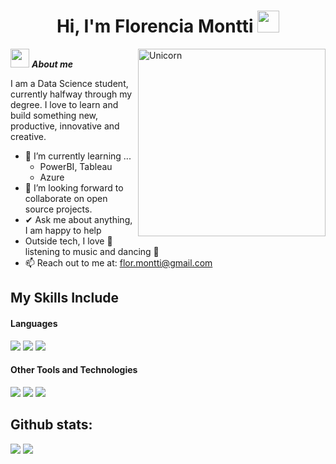 <h1 align="center"><b>Hi, I'm Florencia Montti </b><img src="https://media.giphy.com/media/hvRJCLFzcasrR4ia7z/giphy.gif" width="35"></h1>
<!--  -->
<img align="right" width=300px alt="Unicorn" src="https://c.tenor.com/GN73MKBawZYAAAAi/busy-cute.gif" />

<img src="https://media.giphy.com/media/ObNTw8Uzwy6KQ/giphy.gif" width="30px">&nbsp;***About me***

I am a Data Science student, currently halfway through my degree.
I love to learn and build something new, productive, innovative and creative.
- 🌱 I’m currently learning ...
  - PowerBI, Tableau
  - Azure
- 👯 I’m looking forward to collaborate on open source projects.
- ✔ Ask me about anything, I am happy to help<br>
- Outside tech, I love 🎵 listening to music and dancing 💜
- 📫 Reach out to me at: <a href="flor.montti@gmail.com">flor.montti@gmail.com</a>

## My Skills Include

<h4> Languages </h4>
<span> 
  <img src="https://img.shields.io/badge/Java-ED8B00?style=for-the-badge&logo=java&logoColor=white">
  <img src="https://img.shields.io/badge/c++-%2300599C.svg?style=for-the-badge&logo=c%2B%2B&logoColor=white">
  <img src="https://img.shields.io/badge/python-3670A0?style=for-the-badge&logo=python&logoColor=ffdd54">
 

</span>


<h4> Other Tools and Technologies </h4>
<span>
  <img src="https://img.shields.io/badge/Git-F05032?style=for-the-badge&logo=git&logoColor=white">
  <img src="https://img.shields.io/badge/Notion-%23000000.svg?style=for-the-badge&logo=notion&logoColor=white">
  <img src="https://img.shields.io/badge/MySQL-00000F?style=for-the-badge&logo=mysql&logoColor=white">

<h2>Github stats:</h2> 

[![](https://github-readme-stats.vercel.app/api?username=flormontti&show_icons=true&theme=tokyonight&hide_border=true&locale=en)](https://github.com/flormontti)
[![](https://github-readme-streak-stats.herokuapp.com/?user=flormontti&theme=material-palenight)](https://github.com/flormontti)
</div>

